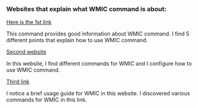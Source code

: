 ### Websites that explain what WMIC command is about:

[Here is the 1st link](https://www.techtarget.com/searchenterprisedesktop/definition/Windows-Management-Instrumentation-Command-line-WMIC)

This command provides good information about WMIC command. I find 5 different points that explain how to use WMIC command.

[Second website](https://askgarth.com/blog/how-to-use-wmic/)

In this website, I find different commands for WMIC and I configure how to use WMIC command.

[Third link](https://www.xorrior.com/wmic-the-enterprise/)

I notice a brief usage guide for WMIC in this website. I discovered various commands for WMIC in this link.
